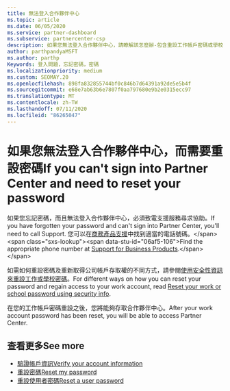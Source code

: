 ```yaml
---
title: 無法登入合作夥伴中心
ms.topic: article
ms.date: 06/05/2020
ms.service: partner-dashboard
ms.subservice: partnercenter-csp
description: 如果您無法登入合作夥伴中心，請瞭解該怎麼辦-包含重設工作帳戶密碼或學校帳戶密碼的資訊（如果您忘了）。
author: parthpandyaMSFT
ms.author: parthp
Keywords: 登入問題，忘記密碼，密碼
ms.localizationpriority: medium
ms.custom: SEOMAY.20
ms.openlocfilehash: 898fa832855744bf0c846b7d64391a92de5e5b4f
ms.sourcegitcommit: e68e7ab63b6e7807f0aa797680e9b2e0315ecc97
ms.translationtype: MT
ms.contentlocale: zh-TW
ms.lasthandoff: 07/11/2020
ms.locfileid: "86265047"
---
```

# <a name="if-you-cant-sign-into-partner-center-and-need-to-reset-your-password"></a><span data-ttu-id="06af5-104">如果您無法登入合作夥伴中心，而需要重設密碼</span><span class="sxs-lookup"><span data-stu-id="06af5-104">If you can't sign into Partner Center and need to reset your password</span></span>

<span data-ttu-id="06af5-105">如果您忘記密碼，而且無法登入合作夥伴中心，必須致電支援服務尋求協助。</span><span class="sxs-lookup"><span data-stu-id="06af5-105">If you have forgotten your password and can't sign into Partner Center, you'll need to call Support.</span></span> <span data-ttu-id="06af5-106">您可以在[商務產品支援](https://docs.microsoft.com/microsoft-365/admin/contact-support-for-business-products?view=o365-worldwide&tabs=phone#ID0EAADAAA=Phone_support_)中找到適當的電話號碼。</span><span class="sxs-lookup"><span data-stu-id="06af5-106">Find the appropriate phone number at [Support for Business Products](https://docs.microsoft.com/microsoft-365/admin/contact-support-for-business-products?view=o365-worldwide&tabs=phone#ID0EAADAAA=Phone_support_).</span></span> 

<span data-ttu-id="06af5-107">如需如何重設密碼及重新取得公司帳戶存取權的不同方式，請參閱[使用安全性資訊來重設工作或學校密碼](https://docs.microsoft.com/azure/active-directory/user-help/active-directory-passwords-update-your-own-password#how-to-change-your-password)。</span><span class="sxs-lookup"><span data-stu-id="06af5-107">For different ways on how you can reset your password and regain access to your work account, read [Reset your work or school password using security info](https://docs.microsoft.com/azure/active-directory/user-help/active-directory-passwords-update-your-own-password#how-to-change-your-password).</span></span>

<span data-ttu-id="06af5-108">在您的工作帳戶密碼重設之後，您將能夠存取合作夥伴中心。</span><span class="sxs-lookup"><span data-stu-id="06af5-108">After your work account password has been reset, you will be able to access Partner Center.</span></span> 

## <a name="see-more"></a><span data-ttu-id="06af5-109">查看更多</span><span class="sxs-lookup"><span data-stu-id="06af5-109">See more</span></span>

- [<span data-ttu-id="06af5-110">驗證帳戶資訊</span><span class="sxs-lookup"><span data-stu-id="06af5-110">Verify your account information</span></span>](verification-responses.md)
- [<span data-ttu-id="06af5-111">重設密碼</span><span class="sxs-lookup"><span data-stu-id="06af5-111">Reset my password</span></span>](reset-my-pasword.md)
- [<span data-ttu-id="06af5-112">重設使用者密碼</span><span class="sxs-lookup"><span data-stu-id="06af5-112">Reset a user password</span></span>](reset-a-user-password.md)

